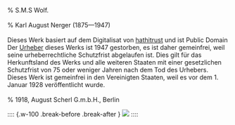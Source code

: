 ﻿% S.M.S Wolf.<br /><br />
% Karl August Nerger (1875—1947)<br /><br />Dieses Werk basiert auf dem Digitalisat von [hathitrust](https://babel.hathitrust.org/cgi/pt?id=mdp.39015050589913&view=1up&seq=11) und ist Public Domain Der [Urheber](https://de.wikipedia.org/wiki/Karl_August_Nerger) dieses Werks ist 1947 gestorben, es ist daher gemeinfrei, weil seine urheberrechtliche Schutzfrist abgelaufen ist. Dies gilt für das Herkunftsland des Werks und alle weiteren Staaten mit einer gesetzlichen Schutzfrist von 75 oder weniger Jahren nach dem Tod des Urhebers. Dieses Werk ist gemeinfrei in den Vereinigten Staaten, weil es vor dem 1. Januar 1928 veröffentlicht wurde.<br /><br />
% 1918, August Scherl G.m.b.H., Berlin

:::: {.w-100 .break-before .break-after }
![](cover.jpg "")
::::
